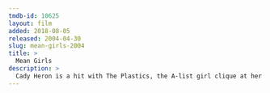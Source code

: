 ```yaml
---
tmdb-id: 10625
layout: film
added: 2018-08-05
released: 2004-04-30
slug: mean-girls-2004
title: >
  Mean Girls
description: >
  Cady Heron is a hit with The Plastics, the A-list girl clique at her new school, until she makes the mistake of falling for Aaron Samuels, the ex-boyfriend of alpha Plastic Regina George.
---
```

